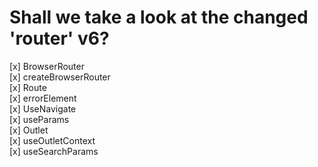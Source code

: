 # Shall we take a look at the changed 'router' v6?

[x] BrowserRouter<br/>
[x] createBrowserRouter<br/>
[x] Route<br/>
     [x] errorElement<br/> 
[x] UseNavigate<br/>
[x] useParams<br/>
[x] Outlet<br/>
[x] useOutletContext<br/>
[x] useSearchParams<br/>



